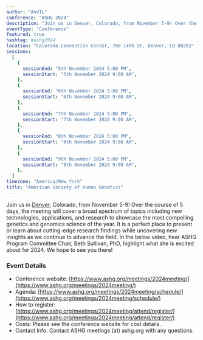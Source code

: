 ```yaml
---
author: "AnVIL"
conference: "ASHG 2024"
description: "Join us in Denver, Colorado, from November 5-9! Over the course of 5 days, the meeting will cover a broad spectrum of topics including new technologies, applications, and research to showcase the most compelling genetics and genomics science of the year."
eventType: "Conference"
featured: true
hashtag: #ashg2024
location: "Colorado Convention Center, 700 14th St, Denver, CO 80202"
sessions:
  [
    {
      sessionEnd: "5th November 2024 5:00 PM",
      sessionStart: "5th November 2024 9:00 AM",
    },
    {
      sessionEnd: "6th November 2024 5:00 PM",
      sessionStart: "6th November 2024 9:00 AM",
    },
    {
      sessionEnd: "7th November 2024 5:00 PM",
      sessionStart: "7th November 2024 9:00 AM",
    },
    {
      sessionEnd: "8th November 2024 5:00 PM",
      sessionStart: "8th November 2024 9:00 AM",
    },
    {
      sessionEnd: "9th November 2024 5:00 PM",
      sessionStart: "9th November 2024 9:00 AM",
    },
  ]
timezone: "America/New_York"
title: "American Society of Human Genetics"
---
```


<event-hero></event-hero>

Join us in [Denver](https://denverconvention.com/), Colorado, from November 5-9! Over the course of 5 days, the meeting will cover a broad spectrum of topics including new technologies, applications, and research to showcase the most compelling genetics and genomics science of the year. It is a perfect place to present or learn about cutting-edge research findings while uncovering new insights as we continue to advance the field. In the below video, hear ASHG Program Committee Chair, Beth Sullivan, PhD, highlight what she is excited about for 2024. We hope to see you there!

### Event Details

- Conference website: [https://www.ashg.org/meetings/2024meeting/](https://www.ashg.org/meetings/2024meeting/)
- Agenda: [https://www.ashg.org/meetings/2024meeting/schedule/](https://www.ashg.org/meetings/2024meeting/schedule/)
- How to register: [https://www.ashg.org/meetings/2024meeting/attend/register/](https://www.ashg.org/meetings/2024meeting/attend/register/)
- Costs: Please see the conference website for cost details.
- Contact Info: Contact ASHG meetings (at) ashg.org with any questions.
